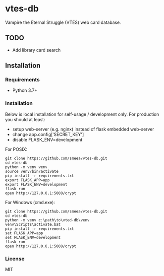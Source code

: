 # vtes-db

Vampire the Eternal Struggle (VTES) web card database.

## TODO
* Add library card search

## Installation

### Requirements

* Python 3.7+

### Installation

Below is local installation for self-usage / development only.
For production you should at least:
* setup web-server (e.g. nginx) instead of flask embedded web-server
* change app.config['SECRET_KEY']
* disable FLASK_ENV=development

For POSIX:

    git clone https://github.com/smeea/vtes-db.git
    cd vtes-db
    python -m venv venv
    source venv/bin/activate
    pip install -r requirements.txt
    export FLASK_APP=app
    export FLASK_ENV=development
    flask run
    open http://127.0.0.1:5000/crypt

For Windows (cmd.exe):

    git clone https://github.com/smeea/vtes-db.git
    cd vtes-db
    python -m venv c:\path\to\vted-db\venv
    venv\Scripts\activate.bat
    pip install -r requirements.txt
    set FLASK_APP=app
    set FLASK_ENV=development
    flask run
    open http://127.0.0.1:5000/crypt

### License
MIT
